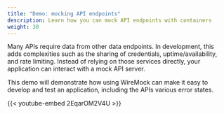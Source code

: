 ```yaml
---
title: "Demo: mocking API endpoints"
description: Learn how you can mock API endpoints with containers
weight: 30
---
```


Many APIs require data from other data endpoints. In development, this adds complexities such as the sharing of credentials, uptime/availability, and rate limiting. Instead of relying on those services directly, your application can interact with a mock API server.

This demo will demonstrate how using WireMock can make it easy to develop and test an application, including the APIs various error states.

{{< youtube-embed 2EqarOM2V4U >}}

<div id="container-supported-development-lp-survey-anchor"></div>
